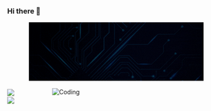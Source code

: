 ### Hi there 👋


<p align="center"><a href="https://DavNotDab.github.io"><img width="80%" alt="Hello, I'm Dav (Not Dab). I program stuff!" src="./assets/banner.gif" /></a></p>


<img align="right" alt="Coding" width="400" src="https://res.cloudinary.com/practicaldev/image/fetch/s--sNXjzc6P--/c_limit%2Cf_auto%2Cfl_progressive%2Cq_66%2Cw_880/https://media1.tenor.com/images/0c34272909ee2a4db5606a014082312b/tenor.gif%3Fitemid%3D15828752">

<a href="https://github.com/DavNotDab/github-readme-stats">
  <img align="center" src="https://github-readme-stats.vercel.app/api/top-langs/?username=DavNotDab&layout=compact&theme=nightowl&repo=github-readme-stats" />
</a>
<br>
<a href="https://github.com/DavNotDab/convoychat">
  <img align="center" src="https://github-readme-stats.vercel.app/api/?username=DavNotDab&show_icons=true&theme=nightowl&repo=convoychat" />
</a>

